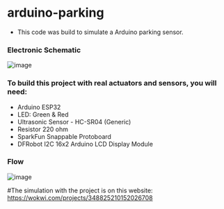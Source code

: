 # arduino-parking

- This code was build to simulate a Arduino parking sensor.

<h3>Electronic Schematic</h3>

![image](https://user-images.githubusercontent.com/67288620/203429534-4868e643-e606-4435-a521-afb2f322e93a.png)

<h3>To build this project with real actuators and sensors, you will need:</h3>


- Arduino ESP32
- LED: Green & Red 
- Ultrasonic Sensor - HC-SR04 (Generic)
- Resistor 220 ohm
- SparkFun Snappable Protoboard
- DFRobot I2C 16x2 Arduino LCD Display Module


<H3>Flow</h3>

![image](https://user-images.githubusercontent.com/67288620/203442471-0539c3ad-86e3-4aca-96d2-dee70b4d8a4b.png)



#The simulation with the project is on this website: https://wokwi.com/projects/348825210152026708
